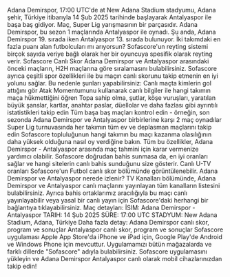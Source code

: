 Adana Demirspor, 17:00 UTC'de at New Adana Stadium stadyumu, Adana şehir, Türkiye itibarıyla 14 Şub 2025 tarihinde başlayarak Antalyaspor ile başa baş gidiyor. Maç, Super Lig yarışmasının bir parçasıdır.
Adana Demirspor, bu sezon 1 maçlarında Antalyaspor ile oynadı. Şu anda, Adana Demirspor 19. sırada iken Antalyaspor 13. sırada bulunuyor. İki takımdaki en fazla puanı alan futbolcuları mı arıyorsun? Sofascore'un reyting sistemi birçok sayıda veriye bağlı olarak her bir oyuncuya spesifik olarak reyting verir.
Sofascore Canlı Skor Adana Demirspor ve Antalyaspor arasındaki önceki maçların, H2H maçlarına göre sıralamasını bulabilirsiniz. Sofascore ayrıca çeşitli spor özellikleri ile bu maçın canlı skorunu takip etmenin en iyi yolunu sağlar. Bu nedenle şunları yapabilirsiniz:
Canlı maçta kimlerin gol attığını gör
Atak Momentumunu kullanarak canlı bilgiler ile hangi takımın maça hükmettiğini öğren
Topa sahip olma, şutlar, köşe vuruşları, yaratılan büyük şanslar, kartlar, anahtar paslar, düellolar ve daha fazlası gibi ayrıntılı istatistikleri takip edin
Tüm başa baş maçları kontrol edin - örneğin, son sezonda Adana Demirspor ve Antalyaspor birbirlerine karşı 2 maç oynadılar
Super Lig turnuvasında her takımın tüm ev ve deplasman maçlarını takip edin
Sofascore topluluğunun hangi takımın bu maçı kazanma olasılığının daha yüksek olduğuna nasıl oy verdiğine bakın.
Tüm bu özellikler, Adana Demirspor - Antalyaspor arasında maç tahmini için karar vermenize yardımcı olabilir. Sofascore doğrudan bahis sunmasa da, en iyi oranları sağlar ve hangi sitelerin canlı bahis sunduğunu size gösterir. Canlı U-TV oranları Sofascore'un Futbol canlı skor bölümünde görüntülenebilir.
Adana Demirspor ve Antalyaspor nerede izlenir? TV Kanalları bölümünde, Adana Demirspor ve Antalyaspor canlı maçlarını yayınlayan tüm kanalların listesini bulabilirsiniz. Ayrıca bahis ortaklarımız aracılığıyla bu maçı canlı yayınlayabilir veya yasal bir canlı yayın için Sofascore'daki herhangi bir bağlantıya tıklayabilirsiniz.
Maç detayları:
İSIM: Adana Demirspor - Antalyaspor
TARIH: 14 Şub 2025
SÜRE: 17:00 UTC
STADYUM: New Adana Stadium, Adana, Türkiye
Daha fazla detay:
Adana Demirspor canlı skor, program ve sonuçlar
Antalyaspor canlı skor, program ve sonuçlar
Sofascore uygulaması Apple App Store'da iPhone ve iPad için, Google Play'de Android ve Windows Phone için mevcuttur. Uygulamamızı bütün mağazalarda ve farklı dillerde "Sofascore" adıyla bulabilirsiniz. Sofascore uygulamasını yükleyin ve Adana Demirspor Antalyaspor canlı olarak mobil cihazlarınızdan takip edin!
